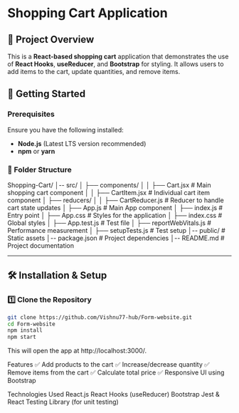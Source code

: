 # Shopping Cart Application

## 📌 Project Overview
This is a **React-based shopping cart** application that demonstrates the use of **React Hooks**, **useReducer**, and **Bootstrap** for styling. It allows users to add items to the cart, update quantities, and remove items.

## 🚀 Getting Started

### **Prerequisites**
Ensure you have the following installed:
- **Node.js** (Latest LTS version recommended)
- **npm** or **yarn**

### 📂 Folder Structure
Shopping-Cart/ 
│-- src/ 
│ ├── components/ 
│ │ ├── Cart.jsx # Main shopping cart component 
│ │ ├── CartItem.jsx # Individual cart item component 
│ ├── reducers/ 
│ │ ├── CartReducer.js # Reducer to handle cart state updates 
│ ├── App.js # Main App component 
│ ├── index.js # Entry point 
│ ├── App.css # Styles for the application 
│ ├── index.css # Global styles 
│ ├── App.test.js # Test file 
│ ├── reportWebVitals.js # Performance measurement 
│ ├── setupTests.js # Test setup 
│-- public/ # Static assets 
│-- package.json # Project dependencies 
│-- README.md # Project documentation

---

## 🛠 Installation & Setup

### 1️⃣ **Clone the Repository**
```bash
git clone https://github.com/Vishnu77-hub/Form-website.git
cd Form-website
npm install
npm start
```
This will open the app at http://localhost:3000/.

Features
✅ Add products to the cart
✅ Increase/decrease quantity
✅ Remove items from the cart
✅ Calculate total price
✅ Responsive UI using Bootstrap

Technologies Used
React.js
React Hooks (useReducer)
Bootstrap
Jest & React Testing Library (for unit testing)